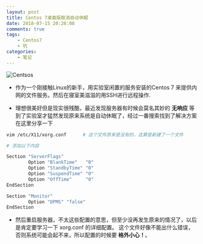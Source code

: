 ```yaml
---
layout: post
title: Centos 7桌面版取消自动休眠
date: 2018-07-15 20:26:08
comments: true
tags:
    - Centos7
    - 坑
categories:
    - 笔记
---
```


![Centsos](https://s1.ax1x.com/2018/10/12/iNVDeI.png)


* 作为一个刚接触Linux的新手，用实验室闲置的服务安装的Centos 7 来提供内网的文件服务。然后在寝室美滋滋的用SSH进行远程操作.

* 理想很美好但是现实很残酷，最近发现服务器有时候会莫名其妙的 **无响应** 等到了实验室才猛然发现原来系统是自动休眠了，经过一番搜索找到了解决方案 在这里分享一下

<!-- more -->

```bash
vim /etc/X11/xorg.conf		# 这个文件原来是没有的，这算是新建了一个文件

# 添加以下内容

Section "ServerFlags"
		Option "BlankTime"   "0"
        Option "StandbyTime" "0"
        Option "SuspendTime" "0"
        Option "OffTime"     "0"
EndSection

Section "Monitor"
        Option "DPMS" "false"
EndSection
```

* 然后重启服务器，不太这些配置的意思，但至少没再发生原来的情况了，以后是肯定要学习一下 xorg.conf 的详细配置。
这个文件好像不能出什么错误，否则系统可能会起不来，所以配置的时候要 **格外小心！**。




